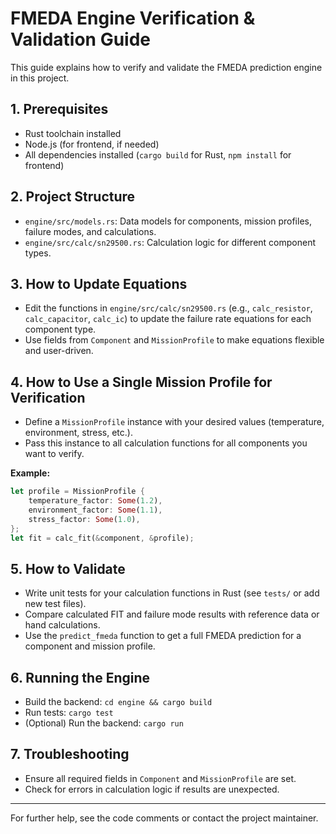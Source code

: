 # FMEDA Engine Verification & Validation Guide

This guide explains how to verify and validate the FMEDA prediction engine in this project.

## 1. Prerequisites
- Rust toolchain installed
- Node.js (for frontend, if needed)
- All dependencies installed (`cargo build` for Rust, `npm install` for frontend)

## 2. Project Structure
- `engine/src/models.rs`: Data models for components, mission profiles, failure modes, and calculations.
- `engine/src/calc/sn29500.rs`: Calculation logic for different component types.

## 3. How to Update Equations
- Edit the functions in `engine/src/calc/sn29500.rs` (e.g., `calc_resistor`, `calc_capacitor`, `calc_ic`) to update the failure rate equations for each component type.
- Use fields from `Component` and `MissionProfile` to make equations flexible and user-driven.

## 4. How to Use a Single Mission Profile for Verification
- Define a `MissionProfile` instance with your desired values (temperature, environment, stress, etc.).
- Pass this instance to all calculation functions for all components you want to verify.

**Example:**
```rust
let profile = MissionProfile {
    temperature_factor: Some(1.2),
    environment_factor: Some(1.1),
    stress_factor: Some(1.0),
};
let fit = calc_fit(&component, &profile);
```

## 5. How to Validate
- Write unit tests for your calculation functions in Rust (see `tests/` or add new test files).
- Compare calculated FIT and failure mode results with reference data or hand calculations.
- Use the `predict_fmeda` function to get a full FMEDA prediction for a component and mission profile.

## 6. Running the Engine
- Build the backend: `cd engine && cargo build`
- Run tests: `cargo test`
- (Optional) Run the backend: `cargo run`

## 7. Troubleshooting
- Ensure all required fields in `Component` and `MissionProfile` are set.
- Check for errors in calculation logic if results are unexpected.

---
For further help, see the code comments or contact the project maintainer.
